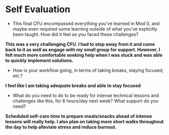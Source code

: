 # Self Evaluation

- This final CFU encompassed everything you've learned in Mod 0, and maybe even required some learning outside of what you've explicitly been taught. How did it feel as you faced these challenges?

**This was a very challenging CFU. I had to step away from it and come back to it as well as engage with my small group for support. However, I felt much more comfortable seeking help when I was stuck and was able to quickly implement solutions.**

- How is your workflow going, in terms of taking breaks, staying focused, etc.?

**I feel like I am taking adequate breaks and able to stay focused**

- What do you need to do to be ready for intense technical lessons and challenges like this, for 6 hours/day next week? What support do you need?

**Scheduled self-care time to prepare meals/snacks ahead of intense lessons will really help. I also plan on taking more short walks throughout the day to help alleviate stress and reduce burnout.**
